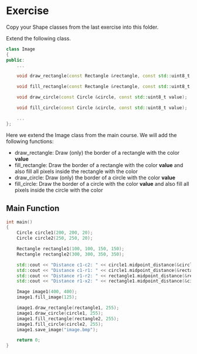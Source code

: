# Exercise

Copy your Shape classes from the last exercise into this folder.

Extend the following class.

```cpp
class Image
{
public:
    ...

    void draw_rectangle(const Rectangle &rectangle, const std::uint8_t value);

    void fill_rectangle(const Rectangle &rectangle, const std::uint8_t value);

    void draw_circle(const Circle &circle, const std::uint8_t value);

    void fill_circle(const Circle &circle, const std::uint8_t value);

    ...
};

```

Here we extend the Image class from the main course.
We will add the following functions:

- draw_rectangle: Draw (only) the border of a rectangle with the color **value**
- fill_rectangle:  Draw the border of a rectangle with the color **value** and also fill all pixels inside the rectangle with the color
- draw_circle: Draw (only) the border of a circle with the color **value**
- fill_circle: Draw the border of a circle with the color **value** and also fill all pixels inside the circle with the color

## Main Function

```cpp
int main()
{
    Circle circle1(200, 200, 20);
    Circle circle2(250, 250, 20);

    Rectangle rectangle1(100, 100, 150, 150);
    Rectangle rectangle2(300, 300, 350, 350);

    std::cout << "Distance c1-c2: " << circle1.midpoint_distance(&circle2) << '\n';
    std::cout << "Distance c1-r1: " << circle1.midpoint_distance(&rectangle1) << '\n';
    std::cout << "Distance r1-r2: " << rectangle1.midpoint_distance(&rectangle2) << '\n';
    std::cout << "Distance r1-x2: " << rectangle1.midpoint_distance(&circle2) << '\n';

    Image image1(400, 400);
    image1.fill_image(125);

    image1.draw_rectangle(rectangle1, 255);
    image1.draw_circle(circle1, 255);
    image1.fill_rectangle(rectangle2, 255);
    image1.fill_circle(circle2, 255);
    image1.save_image("image.bmp");

    return 0;
}

```
